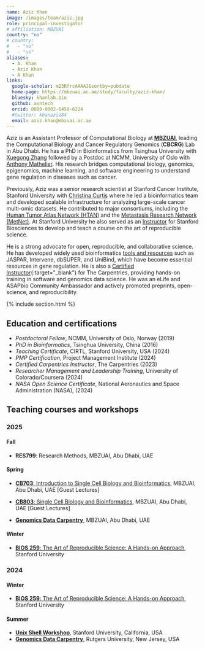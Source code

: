 ```yaml
---
name: Aziz Khan
image: /images/team/aziz.jpg
role: principal-investigator
# affiliation: MBZUAI
country: "no"
# country: 
#   - "no"
#   - "us"
aliases:
  - A. Khan
  - Aziz Khan
  - A Khan
links:
  google-scholar: m23RfrcAAAAJ&sortby=pubdate
  home-page: https://mbzuai.ac.ae/study/faculty/aziz-khan/
  bluesky: khanlab.bio
  github: asntech
  orcid: 0000-0002-6459-6224
  #twitter: khanaziz84
  email: aziz.khan@mbzuai.ac.ae
---
```


Aziz is an Assistant Professor of Computational Biology at [**MBZUAI**](https://mbzuai.ac.ae/study/faculty/aziz-khan/), leading the Computational Biology and Cancer Regulatory Genomics (**CBCRG**) Lab in Abu Dhabi. He has a PhD in Bioinformatics from Tsinghua University with [Xuegong Zhang](https://eca.xglab.tech/member/index.html) followed by a Postdoc at NCMM, University of Oslo with [Anthony Mathelier](https://mathelierlab.com/). His research bridges computational biology, genomics, epigenomics, machine learning, and software engineering to understand gene regulation in diseases such as cancer.

Previously, Aziz was a senior research scientist at Stanford Cancer Institute, Stanford University with [Christina Curtis](https://med.stanford.edu/curtislab.html) where he led a bioinformatics team and developed scalable infrastructure for analyzing large-scale cancer multi-omic datasets. He contributed to major consortiums, including the [Human Tumor Atlas Network (HTAN)](https://humantumoratlas.org/) and the [Metastasis Research Network (MetNet)](https://www.cancer.gov/about-nci/organization/dcb/research-programs/metnet). At Stanford University he also served as an [Instructor](https://explorecourses.stanford.edu/instructor/azizk) for Stanford Biosciences to develop and teach a course on the art of reproducible science.

He is a strong advocate for open, reproducible, and collaborative science. He has developed widely used bioinformatics [tools and resources](/tools) such as JASPAR, Intervene, dbSUPER, and UniBind, which have become essential resources in gene regulation. He is also a [Certified Instructor](https://carpentries.org/community/instructors/){:target="\_blank"} for The Carpentries, providing hands-on training in software and genomics data science. He was an eLife and ASAPbio Community Ambassador and actively promoted preprints, open-science, and reproducibility.

{% include section.html %}

## Education and certifications

- _Postdoctoral Fellow_, NCMM, University of Oslo, Norway (2019)
- _PhD in Bioinformatics_, Tsinghua University, China (2016)
- _Teaching Certificate_, CIRTL, Stanford University, USA (2024)
- _PMP Certification_, Project Management Institute (2024)
- _Certified Carpentries Instructor_, The Carpentries (2023)
- _Researcher Management and Leadership Training_, University of Colorado/Coursera (2024)
- _NASA Open Science Certificate_, National Aeronautics and Space Administration (NASA), (2024)

## Teaching courses and workshops

### 2025

#### Fall

- **RES799**: Research Methods, MBZUAI, Abu Dhabi, UAE

#### Spring

- [**CB703**: Introduction to Single Cell Biology and Bioinformatics](https://github.com/Munfred/scbb/), MBZUAI, Abu Dhabi, UAE [Guest Lectures]
- [**CB803**: Single Cell Biology and Bioinformatics](https://github.com/Munfred/scbb/), MBZUAI, Abu Dhabi, UAE [Guest Lectures]

- [**Genomics Data Carpentry**](https://mbzuai.ac.ae/event/genomics-data-carpentry-workshop/), MBZUAI, Abu Dhabi, UAE

#### Winter

- [**BIOS 259**: The Art of Reproducible Science: A Hands-on Approach](https://explorecourses.stanford.edu/search?q=BIOS+259&view=catalog&page=0&filter-coursestatus-Active=on&collapse=&academicYear=20242025), Stanford University

### 2024

#### Winter

- [**BIOS 259**: The Art of Reproducible Science: A Hands-on Approach](https://explorecourses.stanford.edu/search?q=BIOS+259&view=catalog&page=0&filter-coursestatus-Active=on&collapse=&academicYear=20232024), Stanford University

#### Summer

- [**Unix Shell Workshop**](https://asntech.github.io/2024-05-31-stanford-online), Stanford University, California, USA
- [**Genomics Data Carpentry**](https://asntech.github.io/2024-04-25-rutgers), Rutgers University, New Jersey, USA
